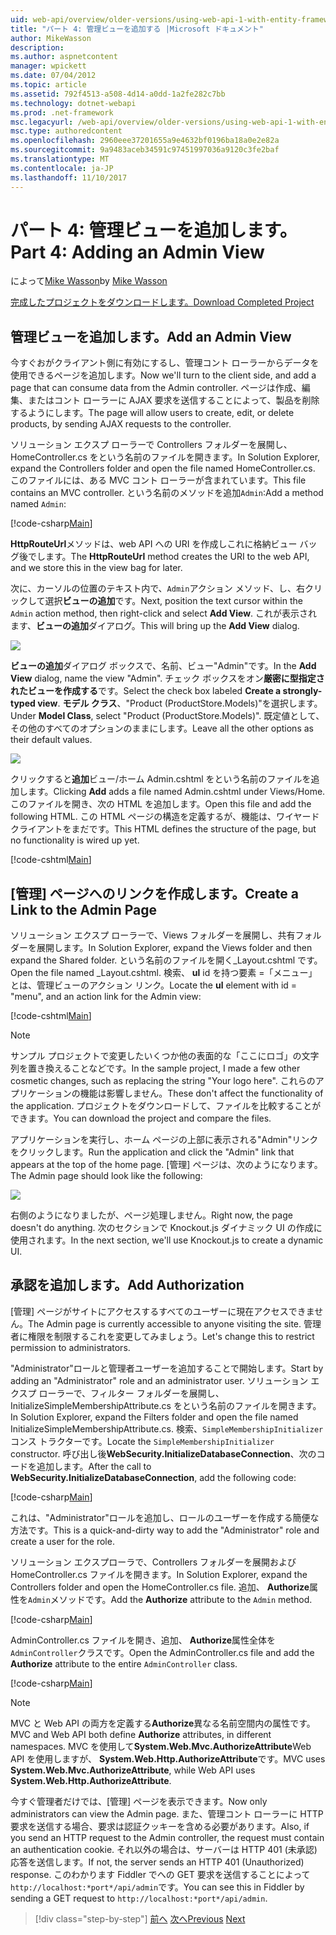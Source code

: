 ```yaml
---
uid: web-api/overview/older-versions/using-web-api-1-with-entity-framework-5/using-web-api-with-entity-framework-part-4
title: "パート 4: 管理ビューを追加する |Microsoft ドキュメント"
author: MikeWasson
description: 
ms.author: aspnetcontent
manager: wpickett
ms.date: 07/04/2012
ms.topic: article
ms.assetid: 792f4513-a508-4d14-a0dd-1a2fe282c7bb
ms.technology: dotnet-webapi
ms.prod: .net-framework
msc.legacyurl: /web-api/overview/older-versions/using-web-api-1-with-entity-framework-5/using-web-api-with-entity-framework-part-4
msc.type: authoredcontent
ms.openlocfilehash: 2960eee37201655a9e4632bf0196ba18a0e2e82a
ms.sourcegitcommit: 9a9483aceb34591c97451997036a9120c3fe2baf
ms.translationtype: MT
ms.contentlocale: ja-JP
ms.lasthandoff: 11/10/2017
---
```

<a name="part-4-adding-an-admin-view"></a><span data-ttu-id="c7e34-102">パート 4: 管理ビューを追加します。</span><span class="sxs-lookup"><span data-stu-id="c7e34-102">Part 4: Adding an Admin View</span></span>
====================
<span data-ttu-id="c7e34-103">によって[Mike Wasson](https://github.com/MikeWasson)</span><span class="sxs-lookup"><span data-stu-id="c7e34-103">by [Mike Wasson](https://github.com/MikeWasson)</span></span>

[<span data-ttu-id="c7e34-104">完成したプロジェクトをダウンロードします。</span><span class="sxs-lookup"><span data-stu-id="c7e34-104">Download Completed Project</span></span>](http://code.msdn.microsoft.com/ASP-NET-Web-API-with-afa30545)

## <a name="add-an-admin-view"></a><span data-ttu-id="c7e34-105">管理ビューを追加します。</span><span class="sxs-lookup"><span data-stu-id="c7e34-105">Add an Admin View</span></span>

<span data-ttu-id="c7e34-106">今すぐおがクライアント側に有効にするし、管理コント ローラーからデータを使用できるページを追加します。</span><span class="sxs-lookup"><span data-stu-id="c7e34-106">Now we'll turn to the client side, and add a page that can consume data from the Admin controller.</span></span> <span data-ttu-id="c7e34-107">ページは作成、編集、またはコント ローラーに AJAX 要求を送信することによって、製品を削除するようにします。</span><span class="sxs-lookup"><span data-stu-id="c7e34-107">The page will allow users to create, edit, or delete products, by sending AJAX requests to the controller.</span></span>

<span data-ttu-id="c7e34-108">ソリューション エクスプ ローラーで Controllers フォルダーを展開し、HomeController.cs をという名前のファイルを開きます。</span><span class="sxs-lookup"><span data-stu-id="c7e34-108">In Solution Explorer, expand the Controllers folder and open the file named HomeController.cs.</span></span> <span data-ttu-id="c7e34-109">このファイルには、ある MVC コント ローラーが含まれています。</span><span class="sxs-lookup"><span data-stu-id="c7e34-109">This file contains an MVC controller.</span></span> <span data-ttu-id="c7e34-110">という名前のメソッドを追加`Admin`:</span><span class="sxs-lookup"><span data-stu-id="c7e34-110">Add a method named `Admin`:</span></span>

[!code-csharp[Main](using-web-api-with-entity-framework-part-4/samples/sample1.cs)]

<span data-ttu-id="c7e34-111">**HttpRouteUrl**メソッドは、web API への URI を作成しこれに格納ビュー バッグ後でします。</span><span class="sxs-lookup"><span data-stu-id="c7e34-111">The **HttpRouteUrl** method creates the URI to the web API, and we store this in the view bag for later.</span></span>

<span data-ttu-id="c7e34-112">次に、カーソルの位置のテキスト内で、`Admin`アクション メソッド、し、右クリックして選択**ビューの追加**です。</span><span class="sxs-lookup"><span data-stu-id="c7e34-112">Next, position the text cursor within the `Admin` action method, then right-click and select **Add View**.</span></span> <span data-ttu-id="c7e34-113">これが表示されます、**ビューの追加**ダイアログ。</span><span class="sxs-lookup"><span data-stu-id="c7e34-113">This will bring up the **Add View** dialog.</span></span>

![](using-web-api-with-entity-framework-part-4/_static/image1.png)

<span data-ttu-id="c7e34-114">**ビューの追加**ダイアログ ボックスで、名前、ビュー"Admin"です。</span><span class="sxs-lookup"><span data-stu-id="c7e34-114">In the **Add View** dialog, name the view "Admin".</span></span> <span data-ttu-id="c7e34-115">チェック ボックスをオン**厳密に型指定されたビューを作成する**です。</span><span class="sxs-lookup"><span data-stu-id="c7e34-115">Select the check box labeled **Create a strongly-typed view**.</span></span> <span data-ttu-id="c7e34-116">**モデル クラス**、"Product (ProductStore.Models)"を選択します。</span><span class="sxs-lookup"><span data-stu-id="c7e34-116">Under **Model Class**, select "Product (ProductStore.Models)".</span></span> <span data-ttu-id="c7e34-117">既定値として、その他のすべてのオプションのままにします。</span><span class="sxs-lookup"><span data-stu-id="c7e34-117">Leave all the other options as their default values.</span></span>

![](using-web-api-with-entity-framework-part-4/_static/image2.png)

<span data-ttu-id="c7e34-118">クリックすると**追加**ビュー/ホーム Admin.cshtml をという名前のファイルを追加します。</span><span class="sxs-lookup"><span data-stu-id="c7e34-118">Clicking **Add** adds a file named Admin.cshtml under Views/Home.</span></span> <span data-ttu-id="c7e34-119">このファイルを開き、次の HTML を追加します。</span><span class="sxs-lookup"><span data-stu-id="c7e34-119">Open this file and add the following HTML.</span></span> <span data-ttu-id="c7e34-120">この HTML ページの構造を定義するが、機能は、ワイヤード クライアントをまだです。</span><span class="sxs-lookup"><span data-stu-id="c7e34-120">This HTML defines the structure of the page, but no functionality is wired up yet.</span></span>

[!code-cshtml[Main](using-web-api-with-entity-framework-part-4/samples/sample2.cshtml)]

## <a name="create-a-link-to-the-admin-page"></a><span data-ttu-id="c7e34-121">[管理] ページへのリンクを作成します。</span><span class="sxs-lookup"><span data-stu-id="c7e34-121">Create a Link to the Admin Page</span></span>

<span data-ttu-id="c7e34-122">ソリューション エクスプ ローラーで、Views フォルダーを展開し、共有フォルダーを展開します。</span><span class="sxs-lookup"><span data-stu-id="c7e34-122">In Solution Explorer, expand the Views folder and then expand the Shared folder.</span></span> <span data-ttu-id="c7e34-123">という名前のファイルを開く\_Layout.cshtml です。</span><span class="sxs-lookup"><span data-stu-id="c7e34-123">Open the file named \_Layout.cshtml.</span></span> <span data-ttu-id="c7e34-124">検索、 **ul** id を持つ要素 =「メニュー」とは、管理ビューのアクション リンク。</span><span class="sxs-lookup"><span data-stu-id="c7e34-124">Locate the **ul** element with id = "menu", and an action link for the Admin view:</span></span>

[!code-cshtml[Main](using-web-api-with-entity-framework-part-4/samples/sample3.cshtml)]

> [!NOTE]
> <span data-ttu-id="c7e34-125">サンプル プロジェクトで変更したいくつか他の表面的な「ここにロゴ」の文字列を置き換えることなどです。</span><span class="sxs-lookup"><span data-stu-id="c7e34-125">In the sample project, I made a few other cosmetic changes, such as replacing the string "Your logo here".</span></span> <span data-ttu-id="c7e34-126">これらのアプリケーションの機能は影響しません。</span><span class="sxs-lookup"><span data-stu-id="c7e34-126">These don't affect the functionality of the application.</span></span> <span data-ttu-id="c7e34-127">プロジェクトをダウンロードして、ファイルを比較することができます。</span><span class="sxs-lookup"><span data-stu-id="c7e34-127">You can download the project and compare the files.</span></span>


<span data-ttu-id="c7e34-128">アプリケーションを実行し、ホーム ページの上部に表示される"Admin"リンクをクリックします。</span><span class="sxs-lookup"><span data-stu-id="c7e34-128">Run the application and click the "Admin" link that appears at the top of the home page.</span></span> <span data-ttu-id="c7e34-129">[管理] ページは、次のようになります。</span><span class="sxs-lookup"><span data-stu-id="c7e34-129">The Admin page should look like the following:</span></span>

![](using-web-api-with-entity-framework-part-4/_static/image3.png)

<span data-ttu-id="c7e34-130">右側のようになりましたが、ページ処理しません。</span><span class="sxs-lookup"><span data-stu-id="c7e34-130">Right now, the page doesn't do anything.</span></span> <span data-ttu-id="c7e34-131">次のセクションで Knockout.js ダイナミック UI の作成に使用されます。</span><span class="sxs-lookup"><span data-stu-id="c7e34-131">In the next section, we'll use Knockout.js to create a dynamic UI.</span></span>

## <a name="add-authorization"></a><span data-ttu-id="c7e34-132">承認を追加します。</span><span class="sxs-lookup"><span data-stu-id="c7e34-132">Add Authorization</span></span>

<span data-ttu-id="c7e34-133">[管理] ページがサイトにアクセスするすべてのユーザーに現在アクセスできません。</span><span class="sxs-lookup"><span data-stu-id="c7e34-133">The Admin page is currently accessible to anyone visiting the site.</span></span> <span data-ttu-id="c7e34-134">管理者に権限を制限するこれを変更してみましょう。</span><span class="sxs-lookup"><span data-stu-id="c7e34-134">Let's change this to restrict permission to administrators.</span></span>

<span data-ttu-id="c7e34-135">"Administrator"ロールと管理者ユーザーを追加することで開始します。</span><span class="sxs-lookup"><span data-stu-id="c7e34-135">Start by adding an "Administrator" role and an administrator user.</span></span> <span data-ttu-id="c7e34-136">ソリューション エクスプ ローラーで、フィルター フォルダーを展開し、InitializeSimpleMembershipAttribute.cs をという名前のファイルを開きます。</span><span class="sxs-lookup"><span data-stu-id="c7e34-136">In Solution Explorer, expand the Filters folder and open the file named InitializeSimpleMembershipAttribute.cs.</span></span> <span data-ttu-id="c7e34-137">検索、`SimpleMembershipInitializer`コンス トラクターです。</span><span class="sxs-lookup"><span data-stu-id="c7e34-137">Locate the `SimpleMembershipInitializer` constructor.</span></span> <span data-ttu-id="c7e34-138">呼び出し後**WebSecurity.InitializeDatabaseConnection**、次のコードを追加します。</span><span class="sxs-lookup"><span data-stu-id="c7e34-138">After the call to **WebSecurity.InitializeDatabaseConnection**, add the following code:</span></span>

[!code-csharp[Main](using-web-api-with-entity-framework-part-4/samples/sample4.cs)]

<span data-ttu-id="c7e34-139">これは、"Administrator"ロールを追加し、ロールのユーザーを作成する簡便な方法です。</span><span class="sxs-lookup"><span data-stu-id="c7e34-139">This is a quick-and-dirty way to add the "Administrator" role and create a user for the role.</span></span>

<span data-ttu-id="c7e34-140">ソリューション エクスプローラで、Controllers フォルダーを展開および HomeController.cs ファイルを開きます。</span><span class="sxs-lookup"><span data-stu-id="c7e34-140">In Solution Explorer, expand the Controllers folder and open the HomeController.cs file.</span></span> <span data-ttu-id="c7e34-141">追加、 **Authorize**属性を`Admin`メソッドです。</span><span class="sxs-lookup"><span data-stu-id="c7e34-141">Add the **Authorize** attribute to the `Admin` method.</span></span>

[!code-csharp[Main](using-web-api-with-entity-framework-part-4/samples/sample5.cs)]

<span data-ttu-id="c7e34-142">AdminController.cs ファイルを開き、追加、 **Authorize**属性全体を`AdminController`クラスです。</span><span class="sxs-lookup"><span data-stu-id="c7e34-142">Open the AdminController.cs file and add the **Authorize** attribute to the entire `AdminController` class.</span></span>

[!code-csharp[Main](using-web-api-with-entity-framework-part-4/samples/sample6.cs)]

> [!NOTE]
> <span data-ttu-id="c7e34-143">MVC と Web API の両方を定義する**Authorize**異なる名前空間内の属性です。</span><span class="sxs-lookup"><span data-stu-id="c7e34-143">MVC and Web API both define **Authorize** attributes, in different namespaces.</span></span> <span data-ttu-id="c7e34-144">MVC を使用して**System.Web.Mvc.AuthorizeAttribute**Web API を使用しますが、 **System.Web.Http.AuthorizeAttribute**です。</span><span class="sxs-lookup"><span data-stu-id="c7e34-144">MVC uses **System.Web.Mvc.AuthorizeAttribute**, while Web API uses **System.Web.Http.AuthorizeAttribute**.</span></span>


<span data-ttu-id="c7e34-145">今すぐ管理者だけでは、[管理] ページを表示できます。</span><span class="sxs-lookup"><span data-stu-id="c7e34-145">Now only administrators can view the Admin page.</span></span> <span data-ttu-id="c7e34-146">また、管理コント ローラーに HTTP 要求を送信する場合、要求は認証クッキーを含める必要があります。</span><span class="sxs-lookup"><span data-stu-id="c7e34-146">Also, if you send an HTTP request to the Admin controller, the request must contain an authentication cookie.</span></span> <span data-ttu-id="c7e34-147">それ以外の場合は、サーバーは HTTP 401 (未承認) 応答を送信します。</span><span class="sxs-lookup"><span data-stu-id="c7e34-147">If not, the server sends an HTTP 401 (Unauthorized) response.</span></span> <span data-ttu-id="c7e34-148">このわかります Fiddler でへの GET 要求を送信することによって`http://localhost:*port*/api/admin`です。</span><span class="sxs-lookup"><span data-stu-id="c7e34-148">You can see this in Fiddler by sending a GET request to `http://localhost:*port*/api/admin`.</span></span>

>[!div class="step-by-step"]
<span data-ttu-id="c7e34-149">[前へ](using-web-api-with-entity-framework-part-3.md)
[次へ](using-web-api-with-entity-framework-part-5.md)</span><span class="sxs-lookup"><span data-stu-id="c7e34-149">[Previous](using-web-api-with-entity-framework-part-3.md)
[Next](using-web-api-with-entity-framework-part-5.md)</span></span>
